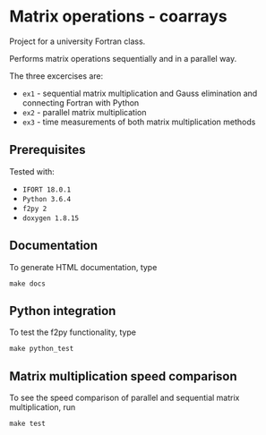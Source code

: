 # Matrix operations - coarrays

Project for a university Fortran class.  

Performs matrix operations sequentially and in a parallel way.

The three excercises are:

* `ex1` - sequential matrix multiplication and Gauss elimination and connecting Fortran with Python
* `ex2` - parallel matrix multiplication
* `ex3` - time measurements of both matrix multiplication methods

## Prerequisites

Tested with:

* `IFORT 18.0.1`
* `Python 3.6.4`
* `f2py 2`
* `doxygen 1.8.15`

## Documentation

To generate HTML documentation, type

```
make docs
```

## Python integration

To test the f2py functionality, type

```
make python_test
```

## Matrix multiplication speed comparison

To see the speed comparison of parallel and sequential matrix multiplication, run

```
make test
```
